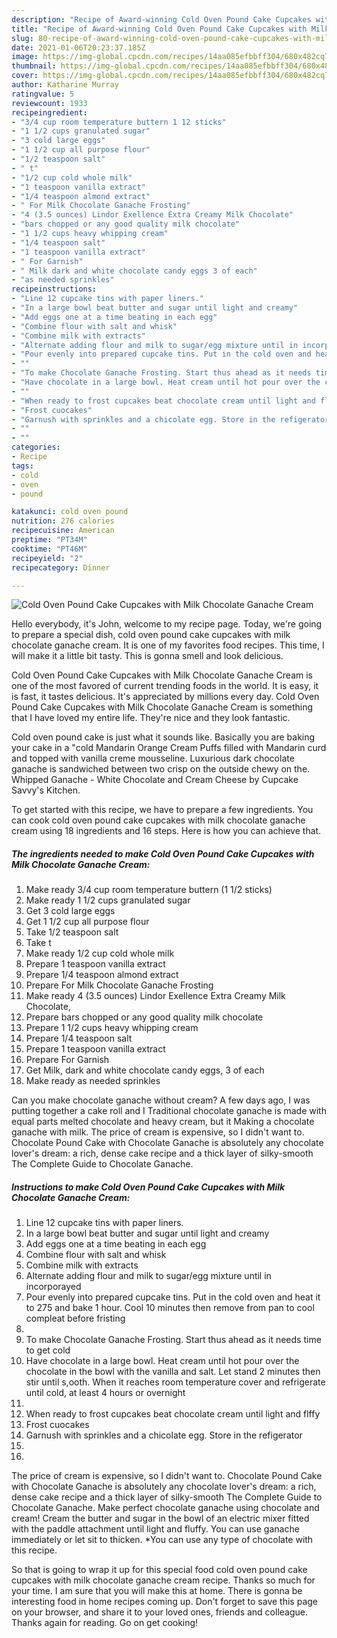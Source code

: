 ```yaml
---
description: "Recipe of Award-winning Cold Oven Pound Cake Cupcakes with Milk Chocolate Ganache Cream"
title: "Recipe of Award-winning Cold Oven Pound Cake Cupcakes with Milk Chocolate Ganache Cream"
slug: 80-recipe-of-award-winning-cold-oven-pound-cake-cupcakes-with-milk-chocolate-ganache-cream
date: 2021-01-06T20:23:37.185Z
image: https://img-global.cpcdn.com/recipes/14aa085efbbff304/680x482cq70/cold-oven-pound-cake-cupcakes-with-milk-chocolate-ganache-cream-recipe-main-photo.jpg
thumbnail: https://img-global.cpcdn.com/recipes/14aa085efbbff304/680x482cq70/cold-oven-pound-cake-cupcakes-with-milk-chocolate-ganache-cream-recipe-main-photo.jpg
cover: https://img-global.cpcdn.com/recipes/14aa085efbbff304/680x482cq70/cold-oven-pound-cake-cupcakes-with-milk-chocolate-ganache-cream-recipe-main-photo.jpg
author: Katharine Murray
ratingvalue: 5
reviewcount: 1933
recipeingredient:
- "3/4 cup room temperature buttern 1 12 sticks"
- "1 1/2 cups granulated sugar"
- "3 cold large eggs"
- "1 1/2 cup all purpose flour"
- "1/2 teaspoon salt"
- " t"
- "1/2 cup cold whole milk"
- "1 teaspoon vanilla extract"
- "1/4 teaspoon almond extract"
- " For Milk Chocolate Ganache Frosting"
- "4 (3.5 ounces) Lindor Exellence Extra Creamy Milk Chocolate"
- "bars chopped or any good quality milk chocolate"
- "1 1/2 cups heavy whipping cream"
- "1/4 teaspoon salt"
- "1 teaspoon vanilla extract"
- " For Garnish"
- " Milk dark and white chocolate candy eggs 3 of each"
- "as needed sprinkles"
recipeinstructions:
- "Line 12 cupcake tins with paper liners."
- "In a large bowl beat butter and sugar until light and creamy"
- "Add eggs one at a time beating in each egg"
- "Combine flour with salt and whisk"
- "Combine milk with extracts"
- "Alternate adding flour and milk to sugar/egg mixture until in incorporayed"
- "Pour evenly into prepared cupcake tins. Put in the cold oven and heat it to 275 and bake 1 hour. Cool 10 minutes then remove from pan to cool compleat before fristing"
- ""
- "To make Chocolate Ganache Frosting. Start thus ahead as it needs time to get cold"
- "Have chocolate in a large bowl. Heat cream until hot pour over the chocolate in the bowl with the vanilla and salt. Let stand 2 minutes then stir until s,ooth. When it reaches room temperature cover and refrigerate until cold, at least 4 hours or overnight"
- ""
- "When ready to frost cupcakes beat chocolate cream until light and flffy"
- "Frost cuocakes"
- "Garnush with sprinkles and a chicolate egg. Store in the refigerator"
- ""
- ""
categories:
- Recipe
tags:
- cold
- oven
- pound

katakunci: cold oven pound 
nutrition: 276 calories
recipecuisine: American
preptime: "PT34M"
cooktime: "PT46M"
recipeyield: "2"
recipecategory: Dinner

---
```



![Cold Oven Pound Cake Cupcakes with Milk Chocolate Ganache Cream](https://img-global.cpcdn.com/recipes/14aa085efbbff304/680x482cq70/cold-oven-pound-cake-cupcakes-with-milk-chocolate-ganache-cream-recipe-main-photo.jpg)

Hello everybody, it's John, welcome to my recipe page. Today, we're going to prepare a special dish, cold oven pound cake cupcakes with milk chocolate ganache cream. It is one of my favorites food recipes. This time, I will make it a little bit tasty. This is gonna smell and look delicious.

Cold Oven Pound Cake Cupcakes with Milk Chocolate Ganache Cream is one of the most favored of current trending foods in the world. It is easy, it is fast, it tastes delicious. It's appreciated by millions every day. Cold Oven Pound Cake Cupcakes with Milk Chocolate Ganache Cream is something that I have loved my entire life. They're nice and they look fantastic.

Cold oven pound cake is just what it sounds like. Basically you are baking your cake in a &#34;cold Mandarin Orange Cream Puffs filled with Mandarin curd and topped with vanilla creme mousseline. Luxurious dark chocolate ganache is sandwiched between two crisp on the outside chewy on the. Whipped Ganache - White Chocolate and Cream Cheese by Cupcake Savvy&#39;s Kitchen.


To get started with this recipe, we have to prepare a few ingredients. You can cook cold oven pound cake cupcakes with milk chocolate ganache cream using 18 ingredients and 16 steps. Here is how you can achieve that.

<!--inarticleads1-->

##### The ingredients needed to make Cold Oven Pound Cake Cupcakes with Milk Chocolate Ganache Cream:

1. Make ready 3/4 cup room temperature buttern (1 1/2 sticks)
1. Make ready 1 1/2 cups granulated sugar
1. Get 3 cold large eggs
1. Get 1 1/2 cup all purpose flour
1. Take 1/2 teaspoon salt
1. Take  t
1. Make ready 1/2 cup cold whole milk
1. Prepare 1 teaspoon vanilla extract
1. Prepare 1/4 teaspoon almond extract
1. Prepare  For Milk Chocolate Ganache Frosting
1. Make ready 4 (3.5 ounces) Lindor Exellence Extra Creamy Milk Chocolate,
1. Prepare bars chopped or any good quality milk chocolate
1. Prepare 1 1/2 cups heavy whipping cream
1. Prepare 1/4 teaspoon salt
1. Prepare 1 teaspoon vanilla extract
1. Prepare  For Garnish
1. Get  Milk, dark and white chocolate candy eggs, 3 of each
1. Make ready as needed sprinkles


Can you make chocolate ganache without cream? A few days ago, I was putting together a cake roll and I Traditional chocolate ganache is made with equal parts melted chocolate and heavy cream, but it Making a chocolate ganache with milk. The price of cream is expensive, so I didn&#39;t want to. Chocolate Pound Cake with Chocolate Ganache is absolutely any chocolate lover&#39;s dream: a rich, dense cake recipe and a thick layer of silky-smooth The Complete Guide to Chocolate Ganache. 

<!--inarticleads2-->

##### Instructions to make Cold Oven Pound Cake Cupcakes with Milk Chocolate Ganache Cream:

1. Line 12 cupcake tins with paper liners.
1. In a large bowl beat butter and sugar until light and creamy
1. Add eggs one at a time beating in each egg
1. Combine flour with salt and whisk
1. Combine milk with extracts
1. Alternate adding flour and milk to sugar/egg mixture until in incorporayed
1. Pour evenly into prepared cupcake tins. Put in the cold oven and heat it to 275 and bake 1 hour. Cool 10 minutes then remove from pan to cool compleat before fristing
1. 
1. To make Chocolate Ganache Frosting. Start thus ahead as it needs time to get cold
1. Have chocolate in a large bowl. Heat cream until hot pour over the chocolate in the bowl with the vanilla and salt. Let stand 2 minutes then stir until s,ooth. When it reaches room temperature cover and refrigerate until cold, at least 4 hours or overnight
1. 
1. When ready to frost cupcakes beat chocolate cream until light and flffy
1. Frost cuocakes
1. Garnush with sprinkles and a chicolate egg. Store in the refigerator
1. 
1. 


The price of cream is expensive, so I didn&#39;t want to. Chocolate Pound Cake with Chocolate Ganache is absolutely any chocolate lover&#39;s dream: a rich, dense cake recipe and a thick layer of silky-smooth The Complete Guide to Chocolate Ganache. Make perfect chocolate ganache using chocolate and cream! Cream the butter and sugar in the bowl of an electric mixer fitted with the paddle attachment until light and fluffy. You can use ganache immediately or let sit to thicken. *You can use any type of chocolate with this recipe. 

So that is going to wrap it up for this special food cold oven pound cake cupcakes with milk chocolate ganache cream recipe. Thanks so much for your time. I am sure that you will make this at home. There is gonna be interesting food in home recipes coming up. Don't forget to save this page on your browser, and share it to your loved ones, friends and colleague. Thanks again for reading. Go on get cooking!
